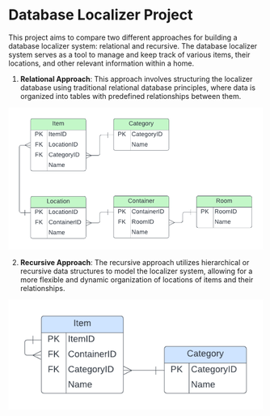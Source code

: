 # Database Localizer Project

This project aims to compare two different approaches for building a database localizer system: relational and recursive. The database localizer system serves as a tool to manage and keep track of various items, their locations, and other relevant information within a home.

1. **Relational Approach**: This approach involves structuring the localizer database using traditional relational database principles, where data is organized into tables with predefined relationships between them.

![Relational Approach](db_relational/db_localizer_relational.png)

2. **Recursive Approach**: The recursive approach utilizes hierarchical or recursive data structures to model the localizer system, allowing for a more flexible and dynamic organization of locations of items and their relationships.

![Recursive Approach](db_recursive/db_localizer_recursive.png)